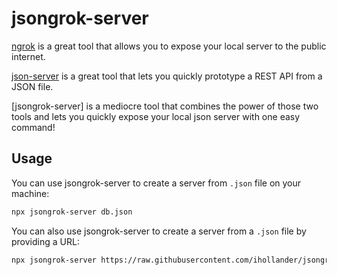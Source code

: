 # jsongrok-server

[ngrok](https://ngrok.com/) is a great tool that allows you to expose your local
server to the public internet.

[json-server](https://github.com/typicode/json-server) is a great tool that lets
you quickly prototype a REST API from a JSON file.

[jsongrok-server] is a mediocre tool that combines the power of those two tools
and lets you quickly expose your local json server with one easy command!

## Usage

You can use jsongrok-server to create a server from `.json` file on your
machine:

```sh
npx jsongrok-server db.json
```

You can also use jsongrok-server to create a server from a `.json` file
by providing a URL:

```sh
npx jsongrok-server https://raw.githubusercontent.com/ihollander/jsongrok-server/master/db.json
```
